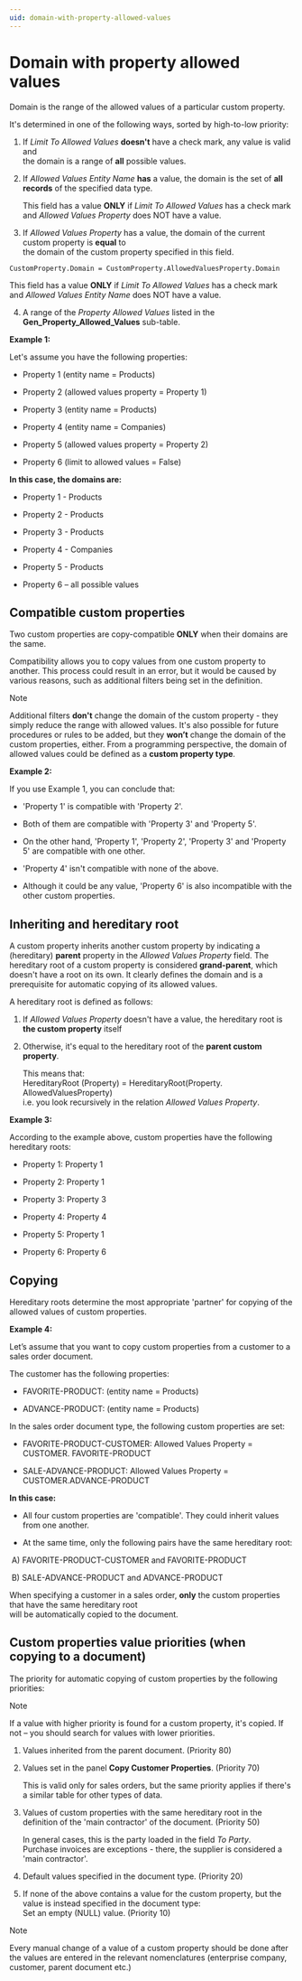 ```yaml
---
uid: domain-with-property-allowed-values
---
```


# Domain with property allowed values

Domain is the range of the allowed values of a particular custom property. 

It's determined in one of the following ways, sorted by high-to-low priority:

1. If _Limit To Allowed Values_ **doesn't** have a check mark, any value is valid and <br> the domain is a range of **all** possible values.

2. If _Allowed Values Entity Name_ **has** a value, the domain is the set of **all records** of the specified data type.
   
     This field has a value **ONLY** if _Limit To Allowed Values_ has a check mark and _Allowed Values Property_ does NOT have a value.

3. If _Allowed Values Property_ has a value, the domain of the current custom property is **equal** to <br> the domain of the custom property specified in this field.

```
CustomProperty.Domain = CustomProperty.AllowedValuesProperty.Domain
```

   This field has a value **ONLY** if _Limit To Allowed Values_ has a check mark and _Allowed Values Entity Name_ does NOT have a value.

4. A range of the _Property Allowed Values_ listed in the **Gen_Property_Allowed_Values** sub-table.


**Example 1:**

Let's assume you have the following properties:

- Property 1 (entity name = Products)

- Property 2 (allowed values property = Property 1)

- Property 3 (entity name = Products)

- Property 4 (entity name = Companies)

- Property 5 (allowed values property = Property 2)

- Property 6 (limit to allowed values = False)

**In this case, the domains are:**

- Property 1 - Products

- Property 2 - Products

- Property 3 - Products

- Property 4 - Companies

- Property 5 - Products

- Property 6 – all possible values

## Compatible custom properties

Two custom properties are copy-compatible **ONLY** when their domains are the same. 

Compatibility allows you to copy values from one custom property to another. This process could result in an error, but it would be caused by various reasons, such as additional filters being set in the definition. 

> [!NOTE]
> 
> Additional filters **don't** change the domain of the custom property - they simply reduce the range with allowed values. 
> It's also possible for future procedures or rules to be added, but they **won’t** change the domain of the custom properties, either.
> From a programming perspective, the domain of allowed values could be defined as a **custom property type**.

**Example 2:**

If you use Example 1, you can conclude that:

- 'Property 1' is compatible with 'Property 2'.

- Both of them are compatible with 'Property 3' and 'Property 5'.

- On the other hand, 'Property 1', 'Property 2', 'Property 3' and 'Property 5' are compatible with one other.

- 'Property 4' isn't compatible with none of the above.

- Although it could be any value, 'Property 6' is also incompatible with the other custom properties.

## Inheriting and hereditary root

A custom property inherits another custom property by indicating a (hereditary) **parent** property in the _Allowed Values Property_ field. The hereditary root of a custom property is considered **grand-parent**, which doesn't have a root on its own. It clearly defines the domain and is a prerequisite for automatic copying of its allowed values.

A hereditary root is defined as follows:

1. If _Allowed Values Property_ doesn't have a value, the hereditary root is **the custom property** itself

2. Otherwise, it's equal to the hereditary root of the **parent custom property**.

   This means that:<br>
   HereditaryRoot (Property) = HereditaryRoot(Property. AllowedValuesProperty)<br>
   i.e. you look recursively in the relation _Allowed Values Property_.

**Example 3:**

According to the example above, custom properties have the following hereditary roots:

- Property 1: Property 1

- Property 2: Property 1

- Property 3: Property 3

- Property 4: Property 4

- Property 5: Property 1

- Property 6: Property 6

## Copying

Hereditary roots determine the most appropriate 'partner' for copying of the allowed values of custom properties.

**Example 4:** 

Let’s assume that you want to copy custom properties from a customer to a sales order document.

The customer has the following properties:

- FAVORITE-PRODUCT: (entity name = Products)

- ADVANCE-PRODUCT: (entity name = Products)

In the sales order document type, the following custom properties are set:

- FAVORITE-PRODUCT-CUSTOMER: Allowed Values Property = CUSTOMER. FAVORITE-PRODUCT

- SALE-ADVANCE-PRODUCT: Allowed Values Property = CUSTOMER.ADVANCE-PRODUCT

**In this case:**

- All four custom properties are 'compatible'. They could inherit values from one another.

- At the same time, only the following pairs have the same hereditary root:

​    A) FAVORITE-PRODUCT-CUSTOMER and FAVORITE-PRODUCT

​    B) SALE-ADVANCE-PRODUCT and ADVANCE-PRODUCT

When specifying a customer in a sales order, **only** the custom properties that have the same hereditary root <br> will be automatically copied to the document.

## Custom properties value priorities (when copying to a document)

The priority for automatic copying of custom properties by the following priorities:

> [!NOTE]
>
> If a value with higher priority is found for a custom property, it's copied. If not – you should search for values with lower priorities.

1. Values inherited from the parent document. (Priority 80)

2. Values set in the panel **Copy Customer Properties**. (Priority 70) 
 
   This is valid only for sales orders, but the same priority applies if there's a similar table for other types of data.

3. Values of custom properties with the same hereditary root in the definition of the 'main contractor' of the document. (Priority 50)
   
    In general cases, this is the party loaded in the field _To Party_. <br> Purchase invoices are exceptions - there, the supplier is considered a 'main contractor'. 

4. Default values specified in the document type. (Priority 20)

5. If none of the above contains a value for the custom property, but the value is instead specified in the document type: <br> Set an empty (NULL) value. (Priority 10)

> [!NOTE]
>
> Every manual change of a value of a custom property should be done after the values are entered in the relevant nomenclatures (enterprise company, customer, parent document etc.)
